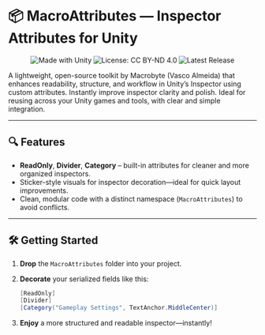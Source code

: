 # 📦 MacroAttributes — Inspector Attributes for Unity
<p align="center">
  <img src="https://img.shields.io/badge/Made%20with-Unity-57b9d3.svg?style=for-the-badge&logo=unity" alt="Made with Unity" />
  <img src="https://img.shields.io/badge/License-CC%20BY--ND%204.0%20International-lightgrey.svg?style=for-the-badge&logo=creativecommons" alt="License: CC BY-ND 4.0" />
  <img src="https://img.shields.io/github/v/release/yourusername/MacroAttributes?style=for-the-badge" alt="Latest Release" />
</p>
A lightweight, open-source toolkit by Macrobyte (Vasco Almeida) that enhances readability, structure, and workflow in Unity’s Inspector using custom attributes.
Instantly improve inspector clarity and polish.
Ideal for reusing across your Unity games and tools, with clear and simple integration.

---

## 🔍 Features

- **ReadOnly**, **Divider**, **Category** – built-in attributes for cleaner and more organized inspectors.
- Sticker-style visuals for inspector decoration—ideal for quick layout improvements.
- Clean, modular code with a distinct namespace (`MacroAttributes`) to avoid conflicts.

---

## 🛠 Getting Started

1. **Drop** the `MacroAttributes` folder into your project.  
2. **Decorate** your serialized fields like this:

    ```csharp
    [ReadOnly]
    [Divider]
    [Category("Gameplay Settings", TextAnchor.MiddleCenter)]
    ```

3. **Enjoy** a more structured and readable inspector—instantly!

